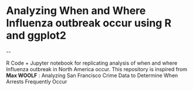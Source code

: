 # Analyzing When and Where Influenza outbreak occur using R and ggplot2
--

R Code + Jupyter notebook for replicating analysis of when and where Influenza outbreak in North America occur. This repository is inspired from __Max WOOLF__ : Analyzing San Francisco Crime Data to Determine When Arrests Frequently Occur


